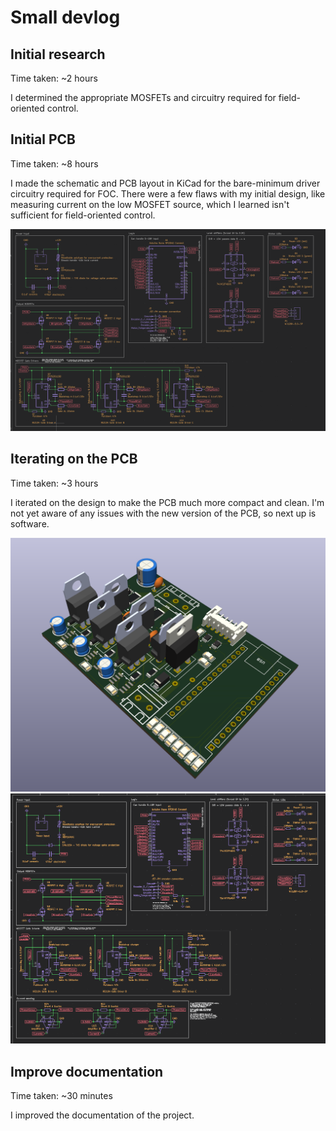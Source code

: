 # Small devlog

## Initial research
Time taken: ~2 hours

I determined the appropriate MOSFETs and circuitry required for field-oriented control.

## Initial PCB
Time taken: ~8 hours

I made the schematic and PCB layout in KiCad for the bare-minimum driver circuitry required for FOC. There were a few flaws with my initial design, like measuring current on the low MOSFET source, which I learned isn't sufficient for field-oriented control.

![](assets/schematic0.png)

## Iterating on the PCB
Time taken: ~3 hours

I iterated on the design to make the PCB much more compact and clean. I'm not yet aware of any issues with the new version of the PCB, so next up is software.

![](assets/board.png)
![](assets/schematic.png)

## Improve documentation
Time taken: ~30 minutes

I improved the documentation of the project.